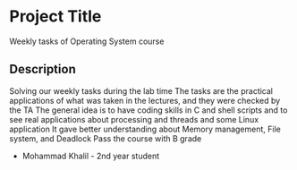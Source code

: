 # Project Title

Weekly tasks of Operating System course

## Description

Solving our weekly tasks during the lab time
The tasks are the practical applications of what was taken in the lectures, and they were checked by the TA
The general idea is to have coding skills in C and shell scripts and to see real applications about processing and threads and some Linux application
It gave better understanding about  Memory management, File system, and Deadlock
Pass the course with B grade 


- Mohammad Khalil - 2nd year student

